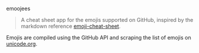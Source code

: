 emoojees

> A cheat sheet app for the emojis supported on GitHub, inspired by the markdown reference
[emoji-cheat-sheet](https://github.com/ikatyang/emoji-cheat-sheet/blob/master/README.md). 

Emojis are compiled using the GitHub API and scraping the list of emojis on [unicode.org](https://unicode.org/emoji/charts/full-emoji-list.html).

